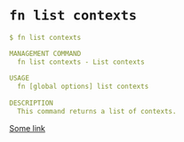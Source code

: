 # `fn list contexts`

```yaml
$ fn list contexts

MANAGEMENT COMMAND
  fn list contexts - List contexts
    
USAGE
  fn [global options] list contexts 
    
DESCRIPTION
  This command returns a list of contexts.
```

[Some link](#)

